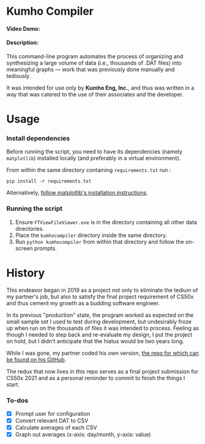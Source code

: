 # Kumho Compiler
#### Video Demo: []()
#### Description:

This command-line program automates the process of organizing and synthesizing a large volume of data (i.e., thousands of .DAT files) into meaningful graphs — work that was previously done manually and tediously.

It was intended for use only by **Kumho Eng, Inc.**, and thus was written in a way that was catered to the use of their associates and the developer.

# Usage
### Install dependencies
Before running the script, you need to have its dependencies (namely `matplotlib`) installed locally (and preferably in a virtual environment).

From within the same directory containing `requirements.txt` run :
```
pip install -r requirements.txt
```

Alternatively, [follow matplotlib's installation instructions](https://matplotlib.org/stable/users/installing.html).

### Running the script
1. Ensure `FTViewFileViewer.exe` is in the directory containing all other data directories.
2. Place the `kumhocompiler` directory inside the same directory.
3. Run `python kumhocompiler` from within that directory and follow the on-screen prompts.

# History

This endeavor began in 2019 as a project not only to eliminate the tedium of my partner's job, but also to satisfy the final project requirement of CS50x and thus cement my growth as a budding software engineer.

In its previous "production" state, the program worked as expected on the small sample set I used to test during development, but undesirably froze up when run on the thousands of files it was intended to process. Feeling as though I needed to step back and re-evaluate my design, I put the project on hold, but I didn't anticipate that the hiatus would be two years long.

While I was gone, my partner coded his own version, [the repo for which can be found on his GitHub](https://github.com/alpacapetter/kumho-compiler).

The redux that now lives in this repo serves as a final project submission for CS50x 2021 and as a personal reminder to commit to finish the things I start.

### To-dos
- [x] Prompt user for configuration
- [x] Convert relevant DAT to CSV
- [x] Calculate averages of each CSV
- [x] Graph out averages (x-axis: day/month, y-axis: value)